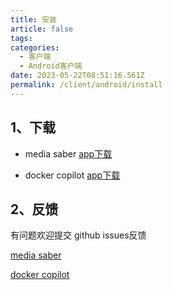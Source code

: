 ```yaml
---
title: 安装
article: false
tags:
categories: 
  - 客户端
  - Android客户端
date: 2023-05-22T08:51:16.561Z
permalink: /client/android/install
---
```

## 1、下载

- media saber [app下载](https://github.com/singleton-altman/media_saber_go/releases)

- docker copilot [app下载](https://github.com/singleton-altman/docker_copilot_andriod_app/releases)

## 2、反馈

有问题欢迎提交 github issues反馈

[media saber](https://github.com/singleton-altman/media_saber_go/issues)

[docker copilot](https://github.com/singleton-altman/docker_copilot_andriod_app/issues)


